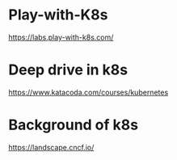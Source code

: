 # Play-with-K8s

https://labs.play-with-k8s.com/

# Deep drive in k8s

https://www.katacoda.com/courses/kubernetes

# Background of k8s

https://landscape.cncf.io/

